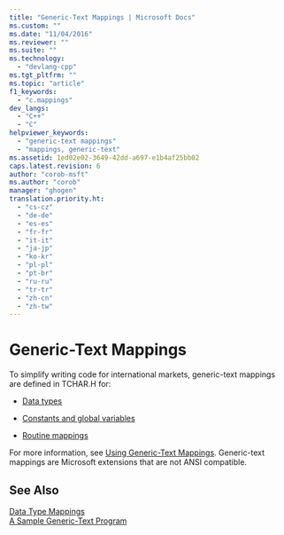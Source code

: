 ```yaml
---
title: "Generic-Text Mappings | Microsoft Docs"
ms.custom: ""
ms.date: "11/04/2016"
ms.reviewer: ""
ms.suite: ""
ms.technology: 
  - "devlang-cpp"
ms.tgt_pltfrm: ""
ms.topic: "article"
f1_keywords: 
  - "c.mappings"
dev_langs: 
  - "C++"
  - "C"
helpviewer_keywords: 
  - "generic-text mappings"
  - "mappings, generic-text"
ms.assetid: 1ed02e02-3649-42dd-a697-e1b4af25bb02
caps.latest.revision: 6
author: "corob-msft"
ms.author: "corob"
manager: "ghogen"
translation.priority.ht: 
  - "cs-cz"
  - "de-de"
  - "es-es"
  - "fr-fr"
  - "it-it"
  - "ja-jp"
  - "ko-kr"
  - "pl-pl"
  - "pt-br"
  - "ru-ru"
  - "tr-tr"
  - "zh-cn"
  - "zh-tw"
---
```

# Generic-Text Mappings
To simplify writing code for international markets, generic-text mappings are defined in TCHAR.H for:  
  
-   [Data types](../c-runtime-library/data-type-mappings.md)  
  
-   [Constants and global variables](../c-runtime-library/constant-and-global-variable-mappings.md)  
  
-   [Routine mappings](../c-runtime-library/routine-mappings.md)  
  
 For more information, see [Using Generic-Text Mappings](../c-runtime-library/using-generic-text-mappings.md). Generic-text mappings are Microsoft extensions that are not ANSI compatible.  
  
## See Also  
 [Data Type Mappings](../c-runtime-library/data-type-mappings.md)   
 [A Sample Generic-Text Program](../c-runtime-library/a-sample-generic-text-program.md)